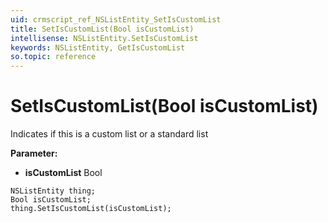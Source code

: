```yaml
---
uid: crmscript_ref_NSListEntity_SetIsCustomList
title: SetIsCustomList(Bool isCustomList)
intellisense: NSListEntity.SetIsCustomList
keywords: NSListEntity, GetIsCustomList
so.topic: reference
---
```


# SetIsCustomList(Bool isCustomList)

Indicates if this is a custom list or a standard list

**Parameter:** 
* **isCustomList** Bool

```crmscript
NSListEntity thing;
Bool isCustomList;
thing.SetIsCustomList(isCustomList);
```

